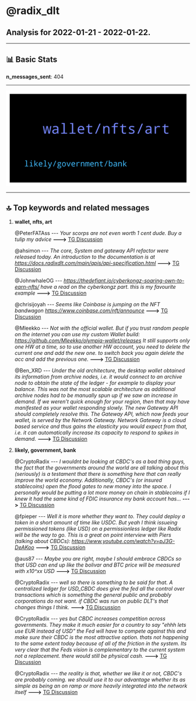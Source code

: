 # **@radix_dlt**
 ## Analysis for **2022-01-21** - **2022-01-22**.

---

## 📊 **Basic Stats**

**n_messages_sent**: 404

---
![wordcloud](radix_dlt_1Days_wordcloud.png)

---


## 🔝 **Top keywords and related messages**

1. **wallet, nfts, art**

    @PeterFATAss --- *Your scorps are not even worth 1 cent dude. Buy a tulip my advice* **--->** [TG Discussion](https://t.me/radix_dlt/344154)

    @ahsimon --- *The core, System and gateway API refactor were released today.  An introduction to the documentation is at https://docs.radixdlt.com/main/apis/api-specification.html* **--->** [TG Discussion](https://t.me/radix_dlt/343801)

    @JohnwhaleOG --- *https://thedefiant.io/cyberkongz-soaring-own-to-earn-nfts/ have a read on the cyberkongz part. this is my favourite example* **--->** [TG Discussion](https://t.me/radix_dlt/343885)

    @chrisijoyah --- *Seems like Coinbase is jumping on the NFT bandwagon https://www.coinbase.com/nft/announce* **--->** [TG Discussion](https://t.me/radix_dlt/344321)

    @Mleekko --- *Not with the official wallet. But if you trust random people on the internet you can use my custom Wallet build: https://github.com/Mleekko/olympia-wallet/releases It still supports only one HW at a time, so to use another HW account, you need to delete the current one and add the new one. to switch back you again delete the acc and add the previous one.* **--->** [TG Discussion](https://t.me/radix_dlt/344050)

    @Ben_XRD --- *Under the old architecture, the desktop wallet obtained its information from archive nodes, i.e. it would connect to an archive node to obtain the state of the ledger - for example to display your balance. This was not the most scalable architecture as additional archive nodes had to be manually spun up if we saw an increase in demand. If we weren’t quick enough for your region, then that may have manifested as your wallet responding slowly.  The new Gateway API should completely resolve this. The Gateway API, which now feeds your wallet, is served by the Network Gateway. Network Gateway is a cloud based service and thus gains the elasticity you would expect from that, i.e. it can automatically increase its capacity to respond to spikes in demand.* **--->** [TG Discussion](https://t.me/radix_dlt/344392)

2. **likely, government, bank**

    @CryptoRadix --- *I wouldnt be looking at CBDC's as a bad thing guys, the fact that the governments around the world are all talking about this (seriously) is a testament that there is something here that can really improve the world economy. Additionally, CBDC's (or insured stablecoins) open the flood gates to new money into the space. I personally would be putting a lot more money on chain in stablecoins if I knew it had the same kind of FDIC insurance my bank account has...* **--->** [TG Discussion](https://t.me/radix_dlt/344259)

    @fpieper --- *Well it is more whether they want to. They could deploy a token in a short amount of time like USDC. But yeah I think issueing permissioned tokens (like USD) on a permissionless ledger like Radix will be the way to go.  This is a great on point interview with Piers (talking about CBDCs): https://www.youtube.com/watch?v=pJ3G-DeAKoo* **--->** [TG Discussion](https://t.me/radix_dlt/344252)

    @aus87 --- *Maybe you are right, maybe I should embrace CBDCs so that USD can end up like the bolivar and BTC price will be measured with x10^xx USD* **--->** [TG Discussion](https://t.me/radix_dlt/344299)

    @CryptoRadix --- *well so there is something to be said for that. A centralized ledger for USD_CBDC does give the fed all the control over transactions which is something the general public and probably corporations do not want. if CBDC was run on public DLT's that changes things I think.* **--->** [TG Discussion](https://t.me/radix_dlt/344261)

    @CryptoRadix --- *yes but CBDC increases competition across governments. They make it much easier for a country to say "ehhh lets use EUR instead of USD" the Fed will have to compete against this and make sure their CBDC is the most attractive option. thats not happening to the same extent today because of all of the friction in the system. Its very clear that the Feds vision is complementary to the current system not a replacement. there would still be physical cash.* **--->** [TG Discussion](https://t.me/radix_dlt/344267)

    @CryptoRadix --- *the reality is that, whether we like it or not, CBDC's are probably coming. we should use it to our advantage whether its as simple as being an on ramp or more heavily integrated into the network itself* **--->** [TG Discussion](https://t.me/radix_dlt/344231)


